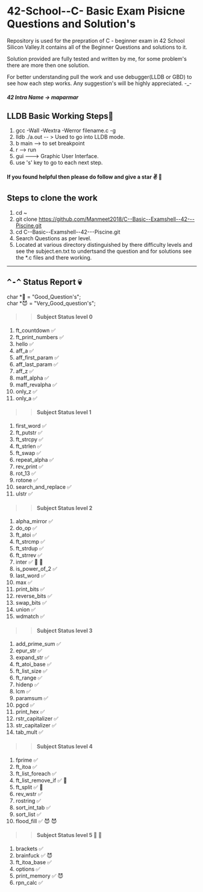 # 42-School--C- Basic Exam Pisicne Questions and Solution's
Repository is used for the prepration of C - beginner exam in 42 School Silicon Valley.It contains all of the Beginner Questions and solutions to it.

Solution provided are fully tested and written by me, for some problem's there are more then one solution.

For better understanding pull the work and use debugger(LLDB or GBD) to see how each step works. 
Any suggestion's will be highly appreciated. -_-

##### 42 Intra Name -> maparmar

## LLDB Basic Working Steps:imp:
1. gcc -Wall -Wextra -Werror filename.c -g 
2. lldb ./a.out -- > Used to go into LLDB mode. 
3. b main --> to set breakpoint
4. r --> run
5. gui ---> Graphic User Interface.
6. use 's' key to go to each next step.

#### If you found helpful then please do follow and give a star :v: :raised_hands:

## Steps to clone the work
1. cd ~
2. git clone https://github.com/Manmeet2018/C--Basic--Examshell--42---Piscine.git
3. cd C--Basic--Examshell--42---Piscine.git
4. Search Questions as per level.
5. Located at various directory distinguished by there difficulty levels and see the subject.en.txt to undertsand the question and for solutions see the *.c files and there working.
----
## <kbd>^-^</kbd> Status Report :skull:

char *:star2: = "Good_Question's";\
char *:smiling_imp: = "Very_Good_question's";

>> #### Subject Status level 0
1.  ft_countdown	✅
2.	ft_print_numbers	✅
3.	hello	✅
4.	aff_a	✅
5.	aff_first_param	✅
6.  aff_last_param	✅
7.	aff_z	✅
8.  maff_alpha	✅
9.  maff_revalpha	✅
10. only_z  ✅
11. only_a  ✅
>> #### Subject	Status level 1
1.	first_word	✅
2.	ft_putstr	✅
3.	ft_strcpy	✅
4.	ft_strlen	✅
5.	ft_swap	✅
6.	repeat_alpha	✅
7.	rev_print	✅
8.	rot_13	✅
9.	rotone	✅
10.	search_and_replace	✅
11.	ulstr	✅
>> #### Subject Status level 2
1.	alpha_mirror  ✅
2.	do_op ✅
3.	ft_atoi ✅
4.	ft_strcmp ✅
5.	ft_strdup ✅
6.	ft_strrev ✅
7.	inter ✅ :star2: :star2:
8.	is_power_of_2 ✅
9.	last_word ✅
10.	max ✅
11.	print_bits  ✅
12.	reverse_bits  ✅
13.	swap_bits ✅
14.	union ✅
15.	wdmatch ✅
>> #### Subject Status level 3
1.	add_prime_sum ✅
2.	epur_str  ✅
3.	expand_str  ✅
4.	ft_atoi_base  ✅
5.	ft_list_size  ✅
6.	ft_range  ✅
7.	hidenp  ✅
8.	lcm ✅
9.	paramsum  ✅
10.	pgcd  ✅
11.	print_hex ✅
12.	rstr_capitalizer  ✅
13.	str_capitalizer ✅
14.	tab_mult  ✅
>> #### Subject Status level 4
1.	fprime  ✅
2.	ft_itoa ✅
3.	ft_list_foreach ✅
4.	ft_list_remove_if ✅ :star2:
5.	ft_split  ✅ :star2:
6.	rev_wstr  ✅
7.	rostring  ✅
8.	sort_int_tab  ✅
9.	sort_list ✅
10. flood_fill ✅ :smiling_imp: :smiling_imp:
>> #### Subject Status level 5 :star2: :star2:
1.	brackets  ✅
2.	brainfuck ✅ :smiling_imp:
3.	ft_itoa_base  ✅
4.  options ✅
5.	print_memory ✅ :smiling_imp:
6.	rpn_calc ✅

